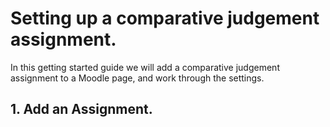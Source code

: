 # Setting up a comparative judgement assignment.

In this getting started guide we will add a comparative judgement assignment to a Moodle page, and work through the settings.

## 1. Add an Assignment. 


